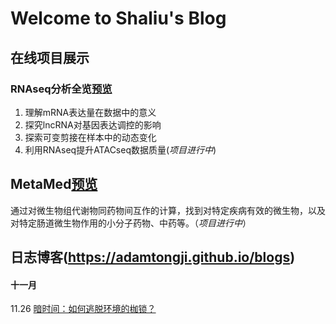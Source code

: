 # Welcome to Shaliu's Blog


## 在线项目展示
###  RNAseq分析全览[预览](https://adamtongji.github.io/RNApipe)
1. 理解mRNA表达量在数据中的意义
2. 探究lncRNA对基因表达调控的影响
3. 探索可变剪接在样本中的动态变化
4. 利用RNAseq提升ATACseq数据质量(_项目进行中_)

## MetaMed[预览](http://metamed.rwebox.com/index)
通过对微生物组代谢物同药物间互作的计算，找到对特定疾病有效的微生物，以及对特定肠道微生物作用的小分子药物、中药等。（_项目进行中_）

## 日志博客(https://adamtongji.github.io/blogs)
#### 十一月
11.26 [暗时间：如何逃脱环境的枷锁？](https://adamtongji.github.io/blogs/2017_11_26.md)